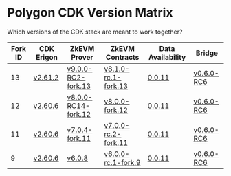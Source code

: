# Polygon CDK Version Matrix

Which versions of the CDK stack are meant to work together?

Fork ID|CDK Erigon|ZkEVM Prover|ZkEVM Contracts|Data Availability|Bridge
---|---|---|---|---|---
13|[v2.61.2](https://github.com/0xPolygonHermez/cdk-erigon/releases/tag/v2.61.2)|[v9.0.0-RC2-fork.13](https://github.com/0xPolygonHermez/zkevm-prover/releases/tag/v9.0.0-RC2)|[v8.1.0-rc.1-fork.13](https://github.com/0xPolygonHermez/zkevm-contracts/releases/tag/v8.1.0-rc.1-fork.13)|[0.0.11](https://github.com/0xPolygon/cdk-data-availability/releases/tag/v0.0.11)|[v0.6.0-RC6](https://github.com/0xPolygonHermez/zkevm-bridge-service/releases/tag/v0.6.0-RC6)
12|[v2.60.6](https://github.com/0xPolygonHermez/cdk-erigon/releases/tag/v2.60.6)|[v8.0.0-RC14-fork.12](https://github.com/0xPolygonHermez/zkevm-prover/releases/tag/v8.0.0-RC14)|[v8.0.0-fork.12](https://github.com/0xPolygonHermez/zkevm-contracts/releases/tag/v8.0.0-fork.12)|[0.0.11](https://github.com/0xPolygon/cdk-data-availability/releases/tag/v0.0.11)|[v0.6.0-RC6](https://github.com/0xPolygonHermez/zkevm-bridge-service/releases/tag/v0.6.0-RC6)
11|[v2.60.6](https://github.com/0xPolygonHermez/cdk-erigon/releases/tag/v2.60.6)|[v7.0.4-fork.11](https://github.com/0xPolygonHermez/zkevm-prover/releases/tag/v7.0.4)|[v7.0.0-rc.2-fork.11](https://github.com/0xPolygonHermez/zkevm-contracts/releases/tag/v7.0.0-rc.2-fork.11)|[0.0.11](https://github.com/0xPolygon/cdk-data-availability/releases/tag/v0.0.11)|[v0.6.0-RC6](https://github.com/0xPolygonHermez/zkevm-bridge-service/releases/tag/v0.6.0-RC6)
9|[v2.60.6](https://github.com/0xPolygonHermez/cdk-erigon/releases/tag/v2.60.6)|[v6.0.8](https://github.com/0xPolygonHermez/zkevm-prover/releases/tag/v6.0.8)|[v6.0.0-rc.1-fork.9](https://github.com/0xPolygonHermez/zkevm-contracts/releases/tag/v6.0.0-rc.1-fork.9)|[0.0.11](https://github.com/0xPolygon/cdk-data-availability/releases/tag/v0.0.11)|[v0.6.0-RC6](https://github.com/0xPolygonHermez/zkevm-bridge-service/releases/tag/v0.6.0-RC6)
